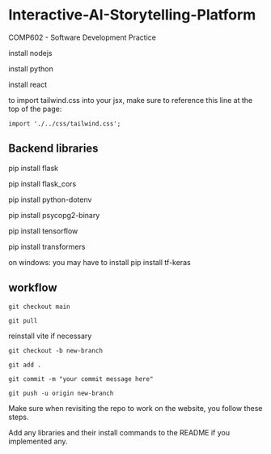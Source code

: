 # Interactive-AI-Storytelling-Platform

COMP602 - Software Development Practice

install nodejs

install python

install react

to import tailwind.css into your jsx, make sure to reference this line at the top of the page:

```
import './../css/tailwind.css';
```

## Backend libraries

pip install flask

pip install flask_cors

pip install python-dotenv

pip install psycopg2-binary

pip install tensorflow

pip install transformers

on windows: you may have to install
pip install tf-keras

## workflow

```
git checkout main
```

```
git pull
```

reinstall vite if necessary

```
git checkout -b new-branch
```

```
git add .
```

```
git commit -m "your commit message here"
```

```
git push -u origin new-branch
```

Make sure when revisiting the repo to work on the website, you follow these steps.

Add any libraries and their install commands to the README if you implemented any.
